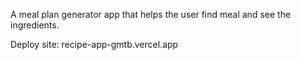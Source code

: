 A meal plan generator app that helps the user find meal and see the ingredients.

Deploy site: <a> recipe-app-gmtb.vercel.app </a>
